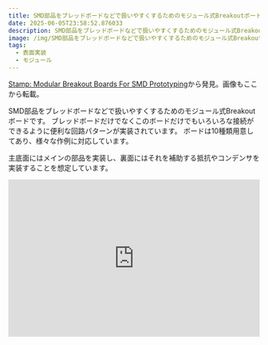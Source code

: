 ```yaml
---
title: SMD部品をブレッドボードなどで扱いやすくするためのモジュール式Breakoutボード
date: 2025-06-05T23:58:52.876033
description: SMD部品をブレッドボードなどで扱いやすくするためのモジュール式Breakoutボードを紹介します
image: /img/SMD部品をブレッドボードなどで扱いやすくするためのモジュール式Breakoutボード.jpg
tags:
  - 表面実装
  - モジュール
---
```

[Stamp: Modular Breakout Boards For SMD Prototyping](https://hackaday.com/2025/05/28/stamp-modular-breakout-boards-for-smd-prototyping/)から発見。画像もここから転載。

SMD部品をブレッドボードなどで扱いやすくするためのモジュール式Breakoutボードです。
ブレッドボードだけでなくこのボードだけでもいろいろな接続ができるように便利な回路パターンが実装されています。
ボードは10種類用意してあり、様々な作例に対応しています。

主底面にはメインの部品を実装し、裏面にはそれを補助する抵抗やコンデンサを実装することを想定しています。


<iframe width="100%" height="315" src="https://www.youtube.com/embed/Xfs0dglIVOM" title="YouTube video player" frameborder="0" allow="accelerometer; autoplay; clipboard-write; encrypted-media; gyroscope; picture-in-picture" allowfullscreen></iframe>



